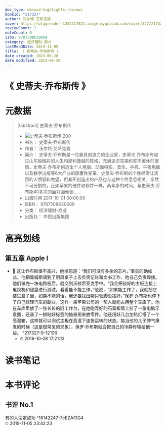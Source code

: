 ```yaml
---
doc_type: weread-highlights-reviews
bookId: "217327"
author: 沃尔特·艾萨克森
cover: https://wfqqreader-1252317822.image.myqcloud.com/cover/327/217327/t7_217327.jpg
reviewCount: 1
noteCount: 0
isbn: 9787508630069
category: 经济理财-商业
lastReadDate: 2019-11-05
title: 《 史蒂夫·乔布斯传 》
date created: 2023-06-20
date modified: 2023-06-20
---
```


# 《 史蒂夫·乔布斯传 》

# 元数据

> [!abstract] 史蒂夫·乔布斯传
> - ![ 史蒂夫·乔布斯传|200](https://wfqqreader-1252317822.image.myqcloud.com/cover/327/217327/t7_217327.jpg)
> - 书名： 史蒂夫·乔布斯传
> - 作者： 沃尔特·艾萨克森
> - 简介： 史蒂夫·乔布斯是一位极具创造力的企业家，史蒂夫·乔布斯有如过山车般精彩的人生和犀利激越的性格，充满追求完美和誓不罢休的激情，史蒂夫·乔布斯创造出个人电脑、动画电影、音乐、手机、平板电脑以及数字出版等6大产业的颠覆性变革。史蒂夫·乔布斯的个性经常让周围的人愤怒和绝望，但其所创造出的产品也与这种个性息息相关，全然不可分割的，正如苹果的硬件和软件一样。两年多的时间，与史蒂夫·乔布斯40多次的面对面倾谈……
> - 出版时间 2011-10-01 00:00:00
> - ISBN： 9787508630069
> - 分类： 经济理财-商业
> - 出版社： 中信出版集团

# 高亮划线

## 第五章 Apple I

- 📌 这让乔布斯很不高兴，他埋怨道：“我们可没有多余的芯片。”事实的确如此。他把霍姆斯调到了厨房桌子上去负责记账和文书工作，他自己负责焊接。他们做完一块电路板后，就交到沃兹尼亚克手中。“我会把装好的主板连接上电视机和键盘进行测试，看看能不能工作，”他说，“如果能工作了，我就把它装进盒子里，如果不能的话，我还要找出哪只管脚没插好。”保罗·乔布斯也停下了自己修理汽车的副业，这样一来苹果公司的一帮人就能占用整个车库了。他在车库里放了一张长长的旧工作台，在他刚弄好的石膏板墙上挂了一张电脑示意图，还装了一排贴好标签的抽屉用来放零件。他还用好几台加热灯搭了一个高温箱，这样就可以测试主板在高温下连夜运转的状态。每当他的儿子脾气爆发的时候（这是很常见的现象），保罗·乔布斯就会把自己的冷静传输给他一些。 ^217327-9-12106
    - ⏱ 2019-10-28 17:21:13

# 读书笔记

# 本书评论

## 书评 No.1

有的人注定成功 ^16142247-7cEZAf3G4  
⏱ 2019-11-05 23:42:23
